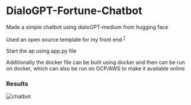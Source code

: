 # DialoGPT-Fortune-Chatbot

Made a simple chatbot using dialoGPT-medium from hugging face

Used an open source template for my front end <sup>[1](https://github.com/bhargavramdr/Gotham-chatbot)</sup>

Start the ap using app.py file

Additionally the docker file can be built using docker and then can be run on docker, which can also be run on GCP/AWS to make it available online

### Results
![chatbot](/../main/Pictures/2.png)
